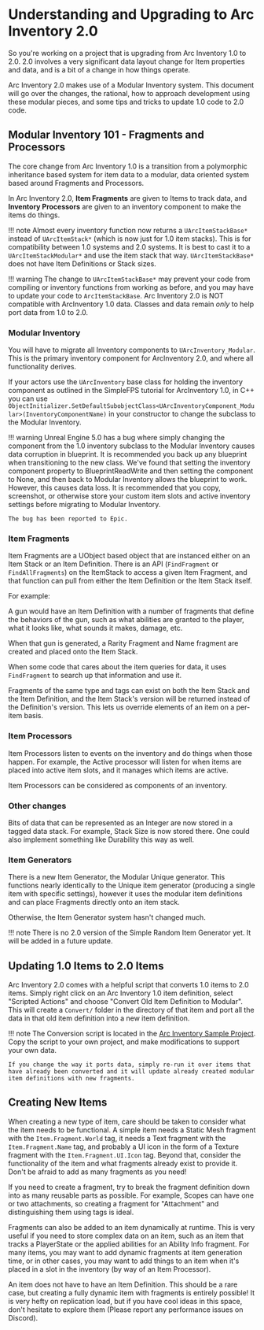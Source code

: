 # Understanding and Upgrading to Arc Inventory 2.0

So you're working on a project that is upgrading from Arc Inventory 1.0 to 2.0.  2.0 involves a very significant data layout change for Item properties and data, and is a bit of a change in how things operate.  

Arc Inventory 2.0 makes use of a Modular Inventory system.  This document will go over the changes, the rational, how to approach development using these modular pieces, and some tips and tricks to update 1.0 code to 2.0 code.

## Modular Inventory 101 - Fragments and Processors

The core change from Arc Inventory 1.0 is a transition from a polymorphic inheritance based system for item data to a modular, data oriented system based around Fragments and Processors.

In Arc Inventory 2.0, **Item Fragments** are given to Items to track data, and **Inventory Processors** are given to an inventory component to make the items do things.  

!!! note
    Almost every inventory function now returns a `UArcItemStackBase*` instead of `UArcItemStack*` (which is now just for 1.0 item stacks).  This is for compatibility between 1.0 systems and 2.0 systems.  It is best to cast it to a `UArcItemStackModular*` and use the item stack that way.  `UArcItemStackBase*` does not have Item Definitions or Stack sizes.  

!!! warning
    The change to `UArcItemStackBase*` may prevent your code from compiling or inventory functions from working as before, and you may have to update your code to `ArcItemStackBase`.  Arc Inventory 2.0 is NOT compatible with ArcInventory 1.0 data.  Classes and data remain _only_ to help port data from 1.0 to 2.0.  

### Modular Inventory

You will have to migrate all Inventory components to `UArcInventory_Modular`.  This is the primary inventory component for ArcInventory 2.0, and where all functionality derives.  

If your actors use the `UArcInventory` base class for holding the inventory component as outlined in the SimpleFPS tutorial for ArcInventory 1.0, in C++ you can use `ObjectInitializer.SetDefaultSubobjectClass<UArcInventoryComponent_Modular>(InventoryComponentName)` in your constructor to change the subclass to the Modular Inventory.  

!!! warning
    Unreal Engine 5.0 has a bug where simply changing the component from the 1.0 inventory subclass to the Modular Inventory causes data corruption in blueprint.  It is recommended you back up any blueprint when transitioning to the new class.  We've found that setting the inventory component property to BlueprintReadWrite and then setting the component to None, and then back to Modular Inventory allows the blueprint to work.  However, this causes data loss.  It is recommended that you copy, screenshot, or otherwise store your custom item slots and active inventory settings before migrating to Modular Inventory.  

    The bug has been reported to Epic.   

### Item Fragments

Item Fragments are a UObject based object that are instanced either on an Item Stack or an Item Definition.  There is an API (`FindFragment` or `FindAllFragments`) on the ItemStack to access a given Item Fragment, and that function can pull from either the Item Definition or the Item Stack itself.

For example:

A gun would have an Item Definition with a number of fragments that define the behaviors of the gun, such as what abilities are granted to the player, what it looks like, what sounds it makes, damage, etc.  

When that gun is generated, a Rarity Fragment and Name fragment are created and placed onto the Item Stack.

When some code that cares about the item queries for data, it uses `FindFragment` to search up that information and use it.  

Fragments of the same type and tags can exist on both the Item Stack and the Item Definition, and the Item Stack's version will be returned instead of the Definition's version.  This lets us override elements of an item on a per-item basis.

### Item Processors

Item Processors listen to events on the inventory and do things when those happen.  For example, the Active processor will listen for when items are placed into active item slots, and it manages which items are active.

Item Processors can be considered as components of an inventory.  

### Other changes

Bits of data that can be represented as an Integer are now stored in a tagged data stack.  For example, Stack Size is now stored there.  One could also implement something like Durability this way as well.

### Item Generators

There is a new Item Generator, the Modular Unique generator.  This functions nearly identically to the Unique item generator (producing a single item with specific settings), however it uses the modular item definitions and can place Fragments directly onto an item stack.  

Otherwise, the Item Generator system hasn't changed much.

!!! note
    There is no 2.0 version of the Simple Random Item Generator yet.  It will be added in a future update. 


## Updating 1.0 Items to 2.0 Items

Arc Inventory 2.0 comes with a helpful script that converts 1.0 items to 2.0 items.  Simply right click on an Arc Inventory 1.0 item definition, select "Scripted Actions" and choose "Convert Old Item Definition to Modular".  This will create a `Convert/` folder in the directory of that item and port all the data in that old item definition into a new item definition.

!!! note
    The Conversion script is located in the [Arc Inventory Sample Project](https://drive.google.com/file/d/1p3AgfIiSpDTTwt0kQ_2z4odG4h_QSYuN/view?usp=share_link).  Copy the script to your own project, and make modifications to support your own data.  

    If you change the way it ports data, simply re-run it over items that have already been converted and it will update already created modular item definitions with new fragments.  



## Creating New Items

When creating a new type of item, care should be taken to consider what the item needs to be functional.  A simple item needs a Static Mesh fragment with the `Item.Fragment.World` tag, it needs a Text fragment with the `Item.Fragment.Name` tag, and probably a UI icon in the form of a Texture fragment with the `Item.Fragment.UI.Icon` tag.  Beyond that, consider the functionality of the item and what fragments already exist to provide it.  Don't be afraid to add as many fragments as you need!  

If you need to create a fragment, try to break the fragment definition down into as many reusable parts as possible.  For example, Scopes can have one or two attachments, so creating a fragment for "Attachment" and distinguishing them using tags is ideal. 

Fragments can also be added to an item dynamically at runtime.  This is very useful if you need to store complex data on an item, such as an item that tracks a PlayerState or the applied abilities for an Ability Info fragment.  For many items, you may want to add dynamic fragments at item generation time, or in other cases, you may want to add things to an item when it's placed in a slot in the inventory (by way of an Item Processor). 

An item does not have to have an Item Definition.  This should be a rare case, but creating a fully dynamic item with fragments is entirely possible!  It is very hefty on replication load, but if you have cool ideas in this space, don't hesitate to explore them (Please report any performance issues on Discord).  



